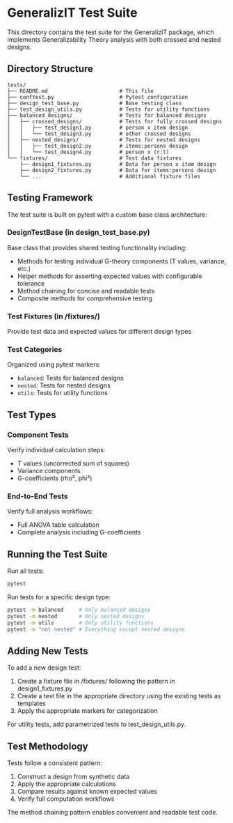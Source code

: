 # GeneralizIT Test Suite

This directory contains the test suite for the GeneralizIT package, which implements Generalizability Theory analysis with both crossed and nested designs.

## Directory Structure

```
tests/
├── README.md                       # This file
├── conftest.py                     # Pytest configuration
├── design_test_base.py             # Base testing class
├── test_design_utils.py            # Tests for utility functions
├── balanced_designs/               # Tests for balanced designs
│   ├── crossed_designs/            # Tests for fully crossed designs
│   │   ├── test_design1.py         # person x item design
│   │   └── test_design3.py         # other crossed designs
│   ├── nested_designs/             # Tests for nested designs
│   │   ├── test_design2.py         # items:persons design
│   │   └── test_design4.py         # person x (r:t)
└── fixtures/                       # Test data fixtures
    ├── design1_fixtures.py         # Data for person x item design
    ├── design2_fixtures.py         # Data for items:persons design
    └── ...                         # Additional fixture files
```

## Testing Framework

The test suite is built on pytest with a custom base class architecture:

### DesignTestBase (in design_test_base.py)
Base class that provides shared testing functionality including:

- Methods for testing individual G-theory components (T values, variance, etc.)
- Helper methods for asserting expected values with configurable tolerance
- Method chaining for concise and readable tests
- Composite methods for comprehensive testing

### Test Fixtures (in /fixtures/)
Provide test data and expected values for different design types

### Test Categories
Organized using pytest markers:

- `balanced`: Tests for balanced designs
- `nested`: Tests for nested designs
- `utils`: Tests for utility functions

## Test Types

### Component Tests
Verify individual calculation steps:
- T values (uncorrected sum of squares)
- Variance components
- G-coefficients (rho², phi²)

### End-to-End Tests
Verify full analysis workflows:
- Full ANOVA table calculation
- Complete analysis including G-coefficients

## Running the Test Suite

Run all tests:
```bash
pytest
```

Run tests for a specific design type:
```bash
pytest -m balanced     # Only balanced designs
pytest -m nested       # Only nested designs
pytest -m utils        # Only utility functions
pytest -m "not nested" # Everything except nested designs
```

## Adding New Tests

To add a new design test:

1. Create a fixture file in /fixtures/ following the pattern in design1_fixtures.py
2. Create a test file in the appropriate directory using the existing tests as templates
3. Apply the appropriate markers for categorization

For utility tests, add parametrized tests to test_design_utils.py.

## Test Methodology

Tests follow a consistent pattern:

1. Construct a design from synthetic data
2. Apply the appropriate calculations
3. Compare results against known expected values
4. Verify full computation workflows

The method chaining pattern enables convenient and readable test code.